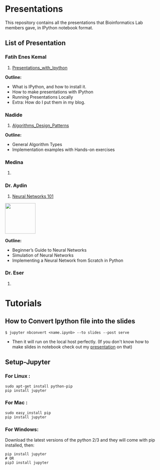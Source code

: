# Presentations

This repository contains all the presentations that Bioinformatics Lab members gave, in IPython notebook format. 

## List of Presentation

### Fatih Enes Kemal

1. [Presentations_with_Ipython](https://github.com/eneskemalergin/Presentations/blob/master/Presentations_with_Ipython.ipynb)

__Outline:__

- What is IPython, and how to install it.
- How to make presentations with IPython
- Running Presentations Locally
- Extra: How do I put them in my blog.

### Nadide

1. [Algorithms_Design_Patterns](https://github.com/eneskemalergin/Presentations/blob/master/Algorithms_Design_Patterns.ipynb)

__Outline:__

- General Algorithm Types
- Implementation examples with Hands-on exercises

### Medina 

1. []()
 

### Dr. Aydin

1. [Neural Networks 101](https://github.com/eneskemalergin/Presentations/blob/master/Neural_Networks.ipynb) 

<img src="https://github.com/eneskemalergin/Presentations/blob/master/images/NeuralNetworks101.jpg" width="100">
 
__Outline:__

- Beginner’s Guide to Neural Networks
- Simulation of Neural Networks
- Implementing a Neural Network from Scratch in Python




### Dr. Eser

1. []()




# Tutorials

## How to Convert Ipython file into the slides

```
$ jupyter nbconvert <name.ipynb> --to slides --post serve
```

- Then it will run on the local host perfectly.  (If you don't know how to make slides in notebook check out my [presentation](https://github.com/eneskemalergin/PersonalPresentations/blob/master/Presentations_with_Ipython.ipynb) on that)

## Setup-Jupyter

### For Linux :
```
sudo apt-get install python-pip
pip install jupyter
```

### For Mac :
```
sudo easy_install pip
pip install jupyter
```

### For Windows:
Download the latest versions of the python 2/3 and they will come with pip installed, then:

```
pip install jupyter 
# OR
pip3 install jupyter
```




